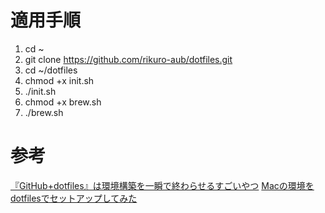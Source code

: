 # 適用手順
1. cd ~
2. git clone https://github.com/rikuro-aub/dotfiles.git
3. cd ~/dotfiles
4. chmod +x init.sh
5. ./init.sh
4. chmod +x brew.sh
5. ./brew.sh

# 参考
[『GitHub+dotfiles』は環境構築を一瞬で終わらせるすごいやつ](http://vdeep.net/github-dotfiles)
[Macの環境をdotfilesでセットアップしてみた](https://dev.classmethod.jp/articles/joined-mac-dotfiles-customize/)

